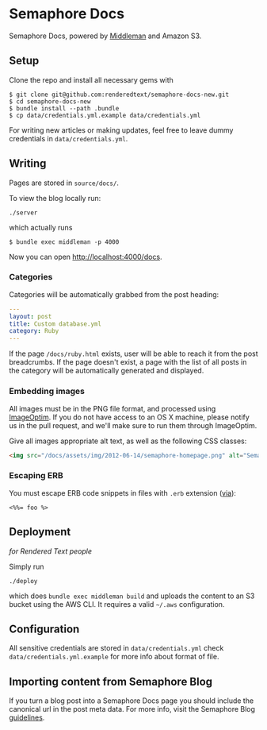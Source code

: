 # Semaphore Docs

Semaphore Docs, powered by [Middleman](http://middlemanapp.com) and Amazon S3.


## Setup

Clone the repo and install all necessary gems with

```
$ git clone git@github.com:renderedtext/semaphore-docs-new.git
$ cd semaphore-docs-new
$ bundle install --path .bundle
$ cp data/credentials.yml.example data/credentials.yml
```

For writing new articles or making updates, feel free to leave dummy credentials
in `data/credentials.yml`.

## Writing

Pages are stored in `source/docs/`.

To view the blog locally run:

```
./server
```

which actually runs

```
$ bundle exec middleman -p 4000
```

Now you can open [http://localhost:4000/docs](http://localhost:4000/docs).

### Categories

Categories will be automatically grabbed from the post heading:

```yml
---
layout: post
title: Custom database.yml
category: Ruby
---
```

If the page `/docs/ruby.html` exists, user will be able to reach it from the post
breadcrumbs. If the page doesn't exist, a page with the list of all posts in the
category will be automatically generated and displayed.

### Embedding images

All images must be in the PNG file format, and processed using
[ImageOptim](https://imageoptim.com/). If you do not have access to an OS X
machine, please notify us in the pull request, and we'll make sure to run them
through ImageOptim.

Give all images appropriate alt text, as well as the following CSS classes:

```html
<img src="/docs/assets/img/2012-06-14/semaphore-homepage.png" alt="Semaphore Homepage" class="img-responsive img-bordered">
```

### Escaping ERB

You must escape ERB code snippets in files with `.erb` extension
([via](https://github.com/middleman/middleman-syntax/issues/29)):

```
<%%= foo %>
```

## Deployment

_for Rendered Text people_

Simply run

```
./deploy
```

which does `bundle exec middleman build` and uploads the content to an S3
bucket using the AWS CLI. It requires a valid `~/.aws` configuration.

## Configuration

All sensitive credentials are stored in `data/credentials.yml` check `data/credentials.yml.example` for more info about format of file.

## Importing content from Semaphore Blog

If you turn a blog post into a Semaphore Docs page you should include the
canonical url in the post meta data. For more info, visit the Semaphore Blog
[guidelines](https://github.com/renderedtext/semaphore-blog#moving-content-to-semaphore-docs).
